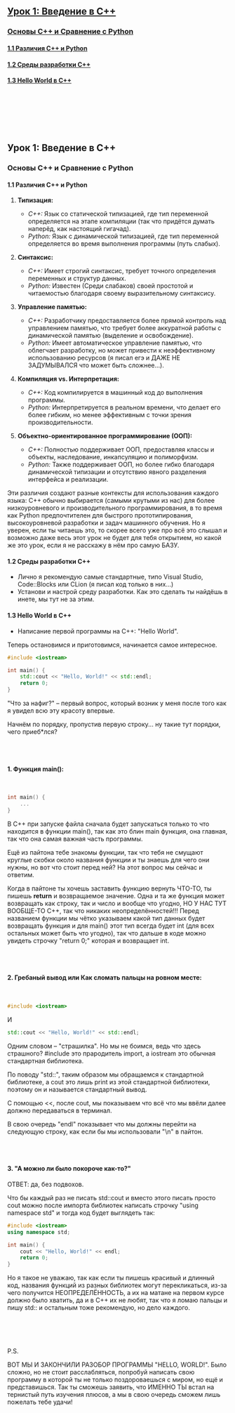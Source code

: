 ## [Урок 1: Введение в C++](#c1start)
### [Основы C++ и Сравнение с Python](#c1basics)
#### [1.1 Различия C++ и Python](#c1diffs)
#### [1.2 Среды разработки C++](#c1IDE)
#### [1.3 Hello World в C++](#c1world)

<br/> <br/> <br/><br/><br/>



## Урок 1: Введение в C++ <a name="c1start"></a>

### Основы C++ и Сравнение с Python <a name="c1basics"></a>

#### 1.1 Различия C++ и Python <a name="c1diffs"></a>
1. **Типизация:**
    - *C++:* Язык со статической типизацией, где тип переменной определяется на этапе компиляции (так что придётся думать наперёд, как настоящий гигачад).
    - *Python:* Язык с динамической типизацией, где тип переменной определяется во время выполнения программы (путь слабых).

2. **Синтаксис:**
    - *C++:* Имеет строгий синтаксис, требует точного определения переменных и структур данных.
    - *Python:* Известен (Среди слабаков) своей простотой и читаемостью благодаря своему выразительному синтаксису.

3. **Управление памятью:**
    - *C++:* Разработчику предоставляется более прямой контроль над управлением памятью, что требует более аккуратной работы с динамической памятью (выделение и освобождение).
    - *Python:* Имеет автоматическое управление памятью, что облегчает разработку, но может привести к неэффективному использованию ресурсов (я писал егэ и ДАЖЕ НЕ ЗАДУМЫВАЛСЯ что может быть сложнее...).

4. **Компиляция vs. Интерпретация:**
    - *C++:* Код компилируется в машинный код до выполнения программы.
    - *Python:* Интерпретируется в реальном времени, что делает его более гибким, но менее эффективным с точки зрения производительности.

5. **Объектно-ориентированное программирование (ООП):**
    - *C++:* Полностью поддерживает ООП, предоставляя классы и объекты, наследование, инкапсуляцию и полиморфизм.
    - *Python:* Также поддерживает ООП, но более гибко благодаря динамической типизации и отсутствию явного разделения интерфейса и реализации.

Эти различия создают разные контексты для использования каждого языка: C++ обычно выбирается (самыми крутыми из нас) для более низкоуровневого и производительного программирования, в то время как Python предпочтителен для быстрого прототипирования, высокоуровневой разработки и задач машинного обучения.
Но я уверен, если ты читаешь это, то скорее всего уже про всё это слышал и возможно даже весь этот урок не будет для тебя открытием, но какой же это урок, если я не расскажу в нём про самую БАЗУ.


#### 1.2 Среды разработки C++ <a name="c1IDE"></a>
- Лично я рекомендую самые стандартные, типо Visual Studio, Code::Blocks или CLion (я писал код только в них...)
- Установи и настрой среду разработки. Как это сделать ты найдёшь в инете, мы тут не за этим.

#### 1.3 Hello World в C++ <a name="c1world"></a>
- Написание первой программы на C++: "Hello World".

Теперь остановимся и приготовимся, начинается самое интересное.

```c++
#include <iostream>

int main() {
    std::cout << "Hello, World!" << std::endl;
    return 0;
}
```
"Что за нафиг?" – первый вопрос, который возник у меня после того как я увидел всю эту красоту впервые.

Начнём по порядку, пропустив первую строку... ну такие тут порядки, чего приеб*лся?

<br/> 
<br/> 

#### 1. Функция main():
<br/> 

``` c++
int main() {
    ...
}
```

В С++ при запуске файла сначала будет запускаться только то что находится в функции main(), так как это блин main функция, она главная, так что она самая важная часть программы.

Ещё из пайтона тебе знакомы функции, так что тебя не смущают круглые скобки около названия функции и ты знаешь для чего они нужны, но вот что стоит перед ней? На этот вопрос мы сейчас и ответим.

Когда в пайтоне ты хочешь заставить функцию вернуть ЧТО-ТО, ты пишешь **return** и возвращаемое значение. Одна и та же функция может возвращать как строку, так и число и вообще что угодно, НО У НАС ТУТ ВООБЩЕ-ТО С++, так что никаких неопределённостей!!! Перед названием функции мы чётко указываем какой тип данных будет возвращать функция и для main() этот тип всегда будет int (для всех остальных может быть что угодно), так что дальше в коде можно увидеть строчку "return 0;" которая и возвращает int.
<br/>
<br/>


<br/> 

#### 2. Гребаный вывод или Как сломать пальцы на ровном месте:

<br/> 

``` c++
#include <iostream>
```
И
``` c++
std::cout << "Hello, World!" << std::endl;
```

Одним словом – "страшилка". Но мы не боимся, ведь что здесь страшного? #include это прародитель import, а iostream это обычная стандартная библиотека.

По поводу "std::",
таким образом мы обращаемся к стандартной библиотеке, а cout это лишь print из этой стандартной библиотеки, поэтому он и называется стандартный вывод.

С помощью <<, после cout, мы показываем что всё что мы ввёли далее должно передаваться в терминал.

В свою очередь "endl" показывает что мы должны перейти на следующую строку, как если бы мы использовали "\n" в пайтон.

<br/> <br/> 
#### 3. "А можно ли было покороче как-то?"

ОТВЕТ: да, без подвохов.

Что бы каждый раз не писать std::cout и вместо этого писать просто cout можно после импорта библиотек написать строчку "using namespace std" и тогда код будет выглядеть так:
```c++
#include <iostream>
using namespace std;

int main() {
    cout << "Hello, World!" << endl;
    return 0;
}
```

Но я такое не уважаю, так как если ты пишешь красивый и длинный код, названия функций из разных библиотек могут перекликаться, из-за чего получится НЕОПРЕДЕЛЁННОСТЬ, а их на матане на первом курсе должно было хватить, да и в С++ их не любят, так что я ломаю пальцы и пишу std:: и остальным тоже рекомендую, но дело каждого.

<br/> <br/> <br/><br/>
P.S.

ВОТ МЫ И ЗАКОНЧИЛИ РАЗОБОР ПРОГРАММЫ "HELLO, WORLD!". Было сложно, но не стоит расслабляться, попробуй написать свою программу в которой ты не только поздороваешься с миром, но ещё и представишься. Так ты сможешь заявить, что ИМЕННО ТЫ встал на тернистый путь изучения плюсов, а мы в свою очередь сможем лишь пожелать тебе удачи!
